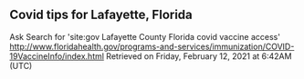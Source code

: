 ## Covid tips for Lafayette, Florida

Ask Search for 'site:gov Lafayette County Florida covid vaccine access'
http://www.floridahealth.gov/programs-and-services/immunization/COVID-19VaccineInfo/index.html
Retrieved on Friday, February 12, 2021 at 6:42AM (UTC)
